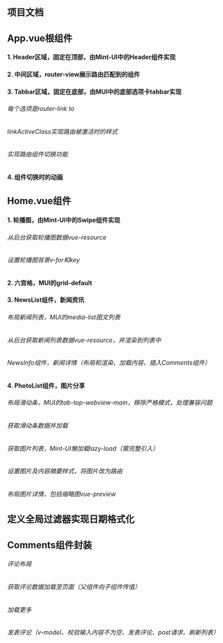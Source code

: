 ## 项目文档

## App.vue根组件
####  1. Header区域，固定在顶部，由Mint-UI中的Header组件实现
####  2. 中间区域，router-view展示路由匹配到的组件
####  3. Tabbar区域，固定在底部，由MUI中的底部选项卡tabbar实现
######   每个选项是router-link to
######   linkActiveClass实现路由被激活时的样式
######   实现路由组件切换功能
####  4. 组件切换时的动画

## Home.vue组件
####  1. 轮播图，由Mint-UI中的Swipe组件实现
######   从后台获取轮播图数据vue-resource
######   设置轮播图背景v-for和key
####  2. 六宫格，MUI的grid-default
####  3. NewsList组件，新闻资讯
######   布局新闻列表，MUI的media-list图文列表
######   从后台获取新闻列表数据vue-resource，并渲染到列表中
######   NewsInfo组件，新闻详情（布局和渲染、加载内容、插入Comments组件）
####  4. PhotoList组件，图片分享
######   布局滑动条，MUI的tab-top-webview-main，移除严格模式，处理兼容问题
######   获取滑动条数据并加载
######   获取图片列表，Mint-UI懒加载lazy-load（需完整引入）
######   设置图片及内容摘要样式，将图片改为路由
######   布局图片详情，包括缩略图vue-preview

## 定义全局过滤器实现日期格式化

## Comments组件封装
###### 评论布局
###### 获取评论数据加载至页面（父组件向子组件传值）
###### 加载更多
###### 发表评论（v-model、校验输入内容不为空、发表评论、post请求、刷新列表）